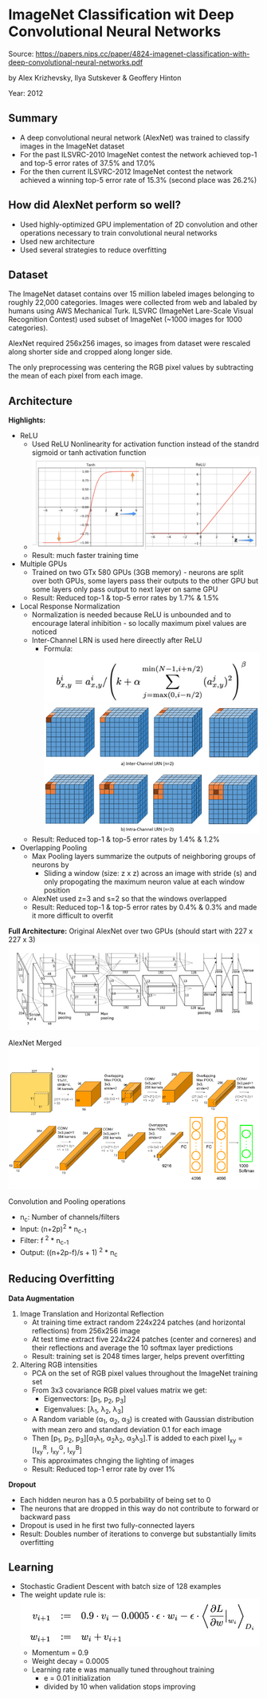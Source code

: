 # ImageNet Classification wit Deep Convolutional Neural Networks

Source: https://papers.nips.cc/paper/4824-imagenet-classification-with-deep-convolutional-neural-networks.pdf

by Alex Krizhevsky, Ilya Sutskever & Geoffery Hinton

Year: 2012

## Summary

-   A deep convolutional neural network (AlexNet) was trained to classify images in the ImageNet dataset
-   For the past ILSVRC-2010 ImageNet contest the network achieved top-1 and top-5 error rates of 37.5% and 17.0%
-   For the then current ILSVRC-2012 ImageNet contest the network achieved a winning top-5 error rate of 15.3% (second place was 26.2%)

## How did AlexNet perform so well?

-   Used highly-optimized GPU implementation of 2D convolution and other operations necessary to train convolutional neural networks
-   Used new architecture
-   Used several strategies to reduce overfitting

## Dataset

The ImageNet dataset contains over 15 million labeled images belonging to roughly 22,000 categories. Images were collected from web and labaled by humans using AWS Mechanical Turk. ILSVRC (ImageNet Lare-Scale Visual Recognition Contest) used subset of ImageNet (~1000 images for 1000 categories).

AlexNet required 256x256 images, so images from dataset were rescaled along shorter side and cropped along longer side.

The only preprocessing was centering the RGB pixel values by subtracting the mean of each pixel from each image.

## Architecture

**Highlights:**

-   ReLU
    -   Used ReLU Nonlinearity for activation function instead of the standrd sigmoid or tanh activation function
    -   ![tanh vs ReLU](tanhVsReLU.png)
    -   Result: much faster training time
-   Multiple GPUs
    -   Trained on two GTx 580 GPUs (3GB memory) - neurons are split over both GPUs, some layers pass their outputs to the other GPU but some layers only pass output to next layer on same GPU
    -   Result: Reduced top-1 & top-5 error rates by 1.7% & 1.5%
-   Local Response Normalization
    -   Normalization is needed because ReLU is unbounded and to encourage lateral inhibition - so locally maximum pixel values are noticed
    -   Inter-Channel LRN is used here direectly after ReLU
        -   Formula: ![LRN Equation](LRNEquation.png)
            ![Local Response Normalization](LocalResponseNormalization.png)
    -   Result: Reduced top-1 & top-5 error rates by 1.4% & 1.2%
-   Overlapping Pooling
    -   Max Pooling layers summarize the outputs of neighboring groups of neurons by
        -   Sliding a window (size: z x z) across an image with stride (s) and only propogating the maximum neuron value at each window position
    -   AlexNet used z=3 and s=2 so that the windows overlapped
    -   Result: Reduced top-1 & top-5 error rates by 0.4% & 0.3% and made it more difficult to overfit

**Full Architecture:**
Original AlexNet over two GPUs (should start with 227 x 227 x 3)
![AlexNet](AlexNet.png)

AlexNet Merged
![AlexNet Merged](AlexNetMerged.png)

Convolution and Pooling operations

-   n<sub>c</sub>: Number of channels/filters
-   Input: (n+2p)<sup>2</sup> \* n<sub>c-1</sub>
-   Filter: f <sup>2</sup> \* n<sub>c-1</sub>
-   Output: ((n+2p-f)/s + 1) <sup>2</sup> \* n<sub>c</sub>

## Reducing Overfitting

**Data Augmentation**

1. Image Translation and Horizontal Reflection
    - At training time extract random 224x224 patches (and horizontal reflections) from 256x256 image
    - At test time extract five 224x224 patches (center and corneres) and their reflections and average the 10 softmax layer predictions
    - Result: training set is 2048 times larger, helps prevent overfitting
2. Altering RGB intensities
    - PCA on the set of RGB pixel values throughout the ImageNet training set
    - From 3x3 covariance RGB pixel values matrix we get:
        - Eigenvectors: [p<sub>1</sub>, p<sub>2</sub>, p<sub>3</sub>]
        - Eigenvalues: [λ<sub>1</sub>, λ<sub>2</sub>, λ<sub>3</sub>]
    - A Random variable (α<sub>1</sub>, α<sub>2</sub>, α<sub>3</sub>) is created with Gaussian distribution with mean zero and standard deviation 0.1 for each image
    - Then [p<sub>1</sub>, p<sub>2</sub>, p<sub>3</sub>][α<sub>1</sub>λ<sub>1</sub>, α<sub>2</sub>λ<sub>2</sub>, α<sub>3</sub>λ<sub>3</sub>].T is added to each pixel I<sub>xy</sub> = [I<sub>xy</sub><sup>R</sup>, I<sub>xy</sub><sup>G</sup>, I<sub>xy</sub><sup>B</sup>]
    - This approximates chnging the lighting of images
    - Result: Reduced top-1 error rate by over 1%

**Dropout**

-   Each hidden neuron has a 0.5 porbability of being set to 0
-   The neurons that are dropped in this way do not contribute to forward or backward pass
-   Dropout is used in he first two fully-connected layers
-   Result: Doubles number of iterations to converge but substantially limits overfitting

## Learning

-   Stochastic Gradient Descent with batch size of 128 examples
-   The weight update rule is:
    ![Weight Update Rule](WeightUpdateRule.png)
    -   Momentum = 0.9
    -   Weight decay = 0.0005
    -   Learning rate e was manually tuned throughout training
        -   e = 0.01 initialization
        -   divided by 10 when validation stops improving
